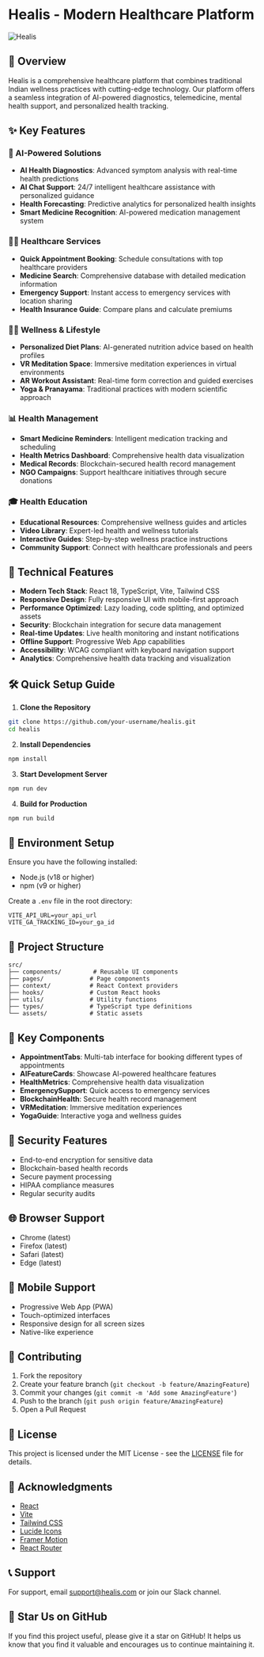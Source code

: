 # Healis - Modern Healthcare Platform

![Healis](https://images.unsplash.com/photo-1576091160550-2173dba999ef?auto=format&fit=crop&q=80&w=2070)

## 🌟 Overview

Healis is a comprehensive healthcare platform that combines traditional Indian wellness practices with cutting-edge technology. Our platform offers a seamless integration of AI-powered diagnostics, telemedicine, mental health support, and personalized health tracking.

## ✨ Key Features

### 🤖 AI-Powered Solutions
- **AI Health Diagnostics**: Advanced symptom analysis with real-time health predictions
- **AI Chat Support**: 24/7 intelligent healthcare assistance with personalized guidance
- **Health Forecasting**: Predictive analytics for personalized health insights
- **Smart Medicine Recognition**: AI-powered medication management system

### 👨‍⚕️ Healthcare Services
- **Quick Appointment Booking**: Schedule consultations with top healthcare providers
- **Medicine Search**: Comprehensive database with detailed medication information
- **Emergency Support**: Instant access to emergency services with location sharing
- **Health Insurance Guide**: Compare plans and calculate premiums

### 🧘‍♀️ Wellness & Lifestyle
- **Personalized Diet Plans**: AI-generated nutrition advice based on health profiles
- **VR Meditation Space**: Immersive meditation experiences in virtual environments
- **AR Workout Assistant**: Real-time form correction and guided exercises
- **Yoga & Pranayama**: Traditional practices with modern scientific approach

### 📊 Health Management
- **Smart Medicine Reminders**: Intelligent medication tracking and scheduling
- **Health Metrics Dashboard**: Comprehensive health data visualization
- **Medical Records**: Blockchain-secured health record management
- **NGO Campaigns**: Support healthcare initiatives through secure donations

### 🎓 Health Education
- **Educational Resources**: Comprehensive wellness guides and articles
- **Video Library**: Expert-led health and wellness tutorials
- **Interactive Guides**: Step-by-step wellness practice instructions
- **Community Support**: Connect with healthcare professionals and peers

## 🚀 Technical Features

- **Modern Tech Stack**: React 18, TypeScript, Vite, Tailwind CSS
- **Responsive Design**: Fully responsive UI with mobile-first approach
- **Performance Optimized**: Lazy loading, code splitting, and optimized assets
- **Security**: Blockchain integration for secure data management
- **Real-time Updates**: Live health monitoring and instant notifications
- **Offline Support**: Progressive Web App capabilities
- **Accessibility**: WCAG compliant with keyboard navigation support
- **Analytics**: Comprehensive health data tracking and visualization

## 🛠️ Quick Setup Guide

1. **Clone the Repository**
```bash
git clone https://github.com/your-username/healis.git
cd healis
```

2. **Install Dependencies**
```bash
npm install
```

3. **Start Development Server**
```bash
npm run dev
```

4. **Build for Production**
```bash
npm run build
```

## 🔧 Environment Setup

Ensure you have the following installed:
- Node.js (v18 or higher)
- npm (v9 or higher)

Create a `.env` file in the root directory:
```env
VITE_API_URL=your_api_url
VITE_GA_TRACKING_ID=your_ga_id
```

## 📁 Project Structure

```
src/
├── components/         # Reusable UI components
├── pages/             # Page components
├── context/           # React Context providers
├── hooks/             # Custom React hooks
├── utils/             # Utility functions
├── types/             # TypeScript type definitions
└── assets/            # Static assets
```

## 🧩 Key Components

- **AppointmentTabs**: Multi-tab interface for booking different types of appointments
- **AIFeatureCards**: Showcase AI-powered healthcare features
- **HealthMetrics**: Comprehensive health data visualization
- **EmergencySupport**: Quick access to emergency services
- **BlockchainHealth**: Secure health record management
- **VRMeditation**: Immersive meditation experiences
- **YogaGuide**: Interactive yoga and wellness guides

## 🔐 Security Features

- End-to-end encryption for sensitive data
- Blockchain-based health records
- Secure payment processing
- HIPAA compliance measures
- Regular security audits

## 🌐 Browser Support

- Chrome (latest)
- Firefox (latest)
- Safari (latest)
- Edge (latest)

## 📱 Mobile Support

- Progressive Web App (PWA)
- Touch-optimized interfaces
- Responsive design for all screen sizes
- Native-like experience

## 🤝 Contributing

1. Fork the repository
2. Create your feature branch (`git checkout -b feature/AmazingFeature`)
3. Commit your changes (`git commit -m 'Add some AmazingFeature'`)
4. Push to the branch (`git push origin feature/AmazingFeature`)
5. Open a Pull Request

## 📄 License

This project is licensed under the MIT License - see the [LICENSE](LICENSE) file for details.

## 🙏 Acknowledgments

- [React](https://reactjs.org/)
- [Vite](https://vitejs.dev/)
- [Tailwind CSS](https://tailwindcss.com/)
- [Lucide Icons](https://lucide.dev/)
- [Framer Motion](https://www.framer.com/motion/)
- [React Router](https://reactrouter.com/)

## 📞 Support

For support, email support@healis.com or join our Slack channel.

## 🌟 Star Us on GitHub

If you find this project useful, please give it a star on GitHub! It helps us know that you find it valuable and encourages us to continue maintaining it.
